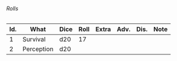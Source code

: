 ###### Rolls
| Id. | What     | Dice | Roll | Extra | Adv. | Dis. | Note |
| --- | -------- | ---- | ---- | ----- | ---- | ---- | ---- |
| 1   | Survival | d20  | 17   |       |      |      |      |
|  2   | Perception         | d20     |      |       |      |      |      |